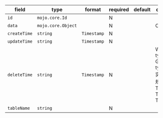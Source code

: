 | field | type | format | required | default | description |
|---|---|---|---|---|---|
| `id` | `mojo.core.Id` |  | N |  |
| `data` | `mojo.core.Object` |  | N |  | Object type |
| `createTime` | `string` | `Timestamp` | N |  |  |
| `updateTime` | `string` | `Timestamp` | N |  |  |
| `deleteTime` | `string` | `Timestamp` | N |  | Wrapper type for the Generic T type<br>实例化名称规格， TValue  TValues  TValuesMap |
| `tableName` | `string` |  | N |  |
